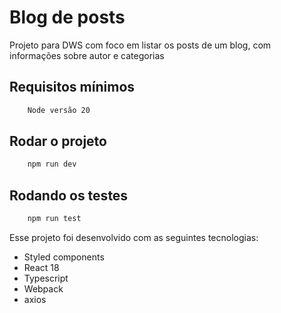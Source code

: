 # Blog de posts

Projeto para DWS com foco em listar os posts de um blog, com informações sobre autor e categorias

## Requisitos mínimos
```bash
    Node versão 20
```
    
## Rodar o projeto
```bash
    npm run dev
```
    

## Rodando os testes
```bash
    npm run test
```

Esse projeto foi desenvolvido com as seguintes tecnologias:
- Styled components
- React 18
- Typescript
- Webpack
- axios

